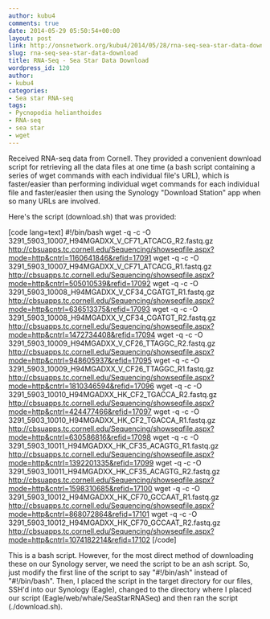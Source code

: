 ```yaml
---
author: kubu4
comments: true
date: 2014-05-29 05:50:54+00:00
layout: post
link: http://onsnetwork.org/kubu4/2014/05/28/rna-seq-sea-star-data-download/
slug: rna-seq-sea-star-data-download
title: RNA-Seq - Sea Star Data Download
wordpress_id: 120
author:
- kubu4
categories:
- Sea star RNA-seq
tags:
- Pycnopodia helianthoides
- RNA-seq
- sea star
- wget
---
```


Received RNA-seq data from Cornell. They provided a convenient download script for retrieving all the data files at one time (a bash script containing a series of wget commands with each individual file's URL), which is faster/easier than performing individual wget commands for each individual file and faster/easier then using the Synology "Download Station" app when so many URLs are involved.

Here's the script (download.sh) that was provided:

[code lang=text]
#!/bin/bash
wget -q -c -O 3291_5903_10007_H94MGADXX_V_CF71_ATCACG_R2.fastq.gz http://cbsuapps.tc.cornell.edu/Sequencing/showseqfile.aspx?mode=http&cntrl=1160641846&refid=17091
wget -q -c -O 3291_5903_10007_H94MGADXX_V_CF71_ATCACG_R1.fastq.gz http://cbsuapps.tc.cornell.edu/Sequencing/showseqfile.aspx?mode=http&cntrl=505010539&refid=17092
wget -q -c -O 3291_5903_10008_H94MGADXX_V_CF34_CGATGT_R1.fastq.gz http://cbsuapps.tc.cornell.edu/Sequencing/showseqfile.aspx?mode=http&cntrl=636513375&refid=17093
wget -q -c -O 3291_5903_10008_H94MGADXX_V_CF34_CGATGT_R2.fastq.gz http://cbsuapps.tc.cornell.edu/Sequencing/showseqfile.aspx?mode=http&cntrl=1472734408&refid=17094
wget -q -c -O 3291_5903_10009_H94MGADXX_V_CF26_TTAGGC_R2.fastq.gz http://cbsuapps.tc.cornell.edu/Sequencing/showseqfile.aspx?mode=http&cntrl=948605937&refid=17095
wget -q -c -O 3291_5903_10009_H94MGADXX_V_CF26_TTAGGC_R1.fastq.gz http://cbsuapps.tc.cornell.edu/Sequencing/showseqfile.aspx?mode=http&cntrl=1810346594&refid=17096
wget -q -c -O 3291_5903_10010_H94MGADXX_HK_CF2_TGACCA_R2.fastq.gz http://cbsuapps.tc.cornell.edu/Sequencing/showseqfile.aspx?mode=http&cntrl=424477466&refid=17097
wget -q -c -O 3291_5903_10010_H94MGADXX_HK_CF2_TGACCA_R1.fastq.gz http://cbsuapps.tc.cornell.edu/Sequencing/showseqfile.aspx?mode=http&cntrl=630586816&refid=17098
wget -q -c -O 3291_5903_10011_H94MGADXX_HK_CF35_ACAGTG_R1.fastq.gz http://cbsuapps.tc.cornell.edu/Sequencing/showseqfile.aspx?mode=http&cntrl=1392201335&refid=17099
wget -q -c -O 3291_5903_10011_H94MGADXX_HK_CF35_ACAGTG_R2.fastq.gz http://cbsuapps.tc.cornell.edu/Sequencing/showseqfile.aspx?mode=http&cntrl=1598310685&refid=17100
wget -q -c -O 3291_5903_10012_H94MGADXX_HK_CF70_GCCAAT_R1.fastq.gz http://cbsuapps.tc.cornell.edu/Sequencing/showseqfile.aspx?mode=http&cntrl=868072864&refid=17101
wget -q -c -O 3291_5903_10012_H94MGADXX_HK_CF70_GCCAAT_R2.fastq.gz http://cbsuapps.tc.cornell.edu/Sequencing/showseqfile.aspx?mode=http&cntrl=1074182214&refid=17102
[/code]

This is a bash script. However, for the most direct method of downloading these on our Synology server, we need the script to be an ash script. So, just modify the first line of the script to say "#!/bin/ash" instead of "#!/bin/bash". Then, I placed the script in the target directory for our files, SSH'd into our Synology (Eagle), changed to the directory where I placed our script (Eagle/web/whale/SeaStarRNASeq) and then ran the script (./download.sh).
